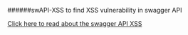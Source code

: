 ######swAPI-XSS to find XSS vulnerability in swagger API

[Click here to read about the swagger API XSS](https://www.vidocsecurity.com/blog/hacking-swagger-ui-from-xss-to-account-takeovers/)
